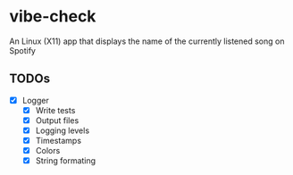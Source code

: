 # vibe-check
An Linux (X11) app that displays the name of the currently listened song on Spotify

## TODOs
- [x] Logger
    - [x] Write tests
    - [x] Output files
    - [x] Logging levels
    - [x] Timestamps
    - [x] Colors
    - [x] String formating
